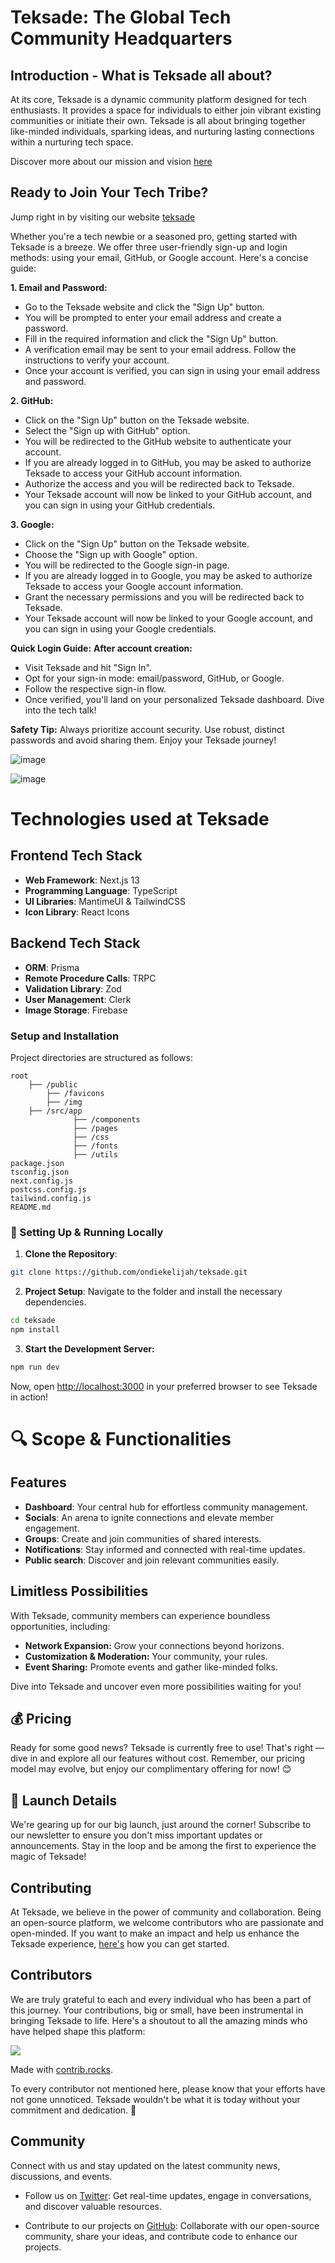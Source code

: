 # Teksade: The Global Tech Community Headquarters

## Introduction - What is Teksade all about?

At its core, Teksade is a dynamic community platform designed for tech enthusiasts. It provides a space for individuals to either join vibrant existing communities or initiate their own. Teksade is all about bringing together like-minded individuals, sparking ideas, and nurturing lasting connections within a nurturing tech space.

Discover more about our mission and vision [here](https://www.teksade.com/about)

## Ready to Join Your Tech Tribe?

Jump right in by visiting our website [teksade](https://teksade.com)

Whether you're a tech newbie or a seasoned pro, getting started with Teksade is a breeze. We offer three user-friendly sign-up and login methods: using your email, GitHub, or Google account. Here's a concise guide:

**1. Email and Password:**
   - Go to the Teksade website and click the "Sign Up" button.
   - You will be prompted to enter your email address and create a password.
   - Fill in the required information and click the "Sign Up" button.
   - A verification email may be sent to your email address. Follow the instructions to verify your account.
   - Once your account is verified, you can sign in using your email address and password.

**2. GitHub:**
   - Click on the "Sign Up" button on the Teksade website.
   - Select the "Sign up with GitHub" option.
   - You will be redirected to the GitHub website to authenticate your account.
   - If you are already logged in to GitHub, you may be asked to authorize Teksade to access your GitHub account information.
   - Authorize the access and you will be redirected back to Teksade.
   - Your Teksade account will now be linked to your GitHub account, and you can sign in using your GitHub credentials.

**3. Google:**   
   - Click on the "Sign Up" button on the Teksade website.
   - Choose the "Sign up with Google" option.
   - You will be redirected to the Google sign-in page.
   - If you are already logged in to Google, you may be asked to authorize Teksade to access your Google account information.
   - Grant the necessary permissions and you will be redirected back to Teksade.
   - Your Teksade account will now be linked to your Google account, and you can sign in using your Google credentials.

**Quick Login Guide:**
**After account creation:**

- Visit Teksade and hit "Sign In".
- Opt for your sign-in mode: email/password, GitHub, or Google.
- Follow the respective sign-in flow.
- Once verified, you'll land on your personalized Teksade dashboard. Dive into the tech talk!

  
  
**Safety Tip:** Always prioritize account security. Use robust, distinct passwords and avoid sharing them. Enjoy your Teksade journey!


![image](https://github.com/Lochipi/teksade/assets/108942025/2da2aa67-4734-4a31-9537-34bb7f2984e9)

![image](https://github.com/Lochipi/teksade/assets/108942025/3262e4c3-fde5-4a49-b7ab-ac922b671f5d)



# Technologies used at Teksade

## Frontend Tech Stack
- **Web Framework**: Next.js 13
- **Programming Language**: TypeScript
- **UI Libraries**: MantimeUI & TailwindCSS
- **Icon Library**: React Icons
  
## Backend Tech Stack
- **ORM**: Prisma
- **Remote Procedure Calls**: TRPC
- **Validation Library**: Zod
- **User Management**: Clerk
- **Image Storage**: Firebase

### Setup and Installation

Project directories are structured as follows:

```
root
    ├── /public
        ├── /favicons
        ├── /img
    ├── /src/app
              ├── /components
              ├── /pages
              ├── /css
              ├── /fonts
              ├── /utils
package.json
tsconfig.json
next.config.js
postcss.config.js
tailwind.config.js
README.md
```

### 🚀 Setting Up & Running Locally

1. **Clone the Repository**:
```bash
git clone https://github.com/ondiekelijah/teksade.git
```
2. **Project Setup**: Navigate to the folder and install the necessary dependencies.

```bash
cd teksade
npm install
```
3. **Start the Development Server:**
```bash
npm run dev
```

Now, open [http://localhost:3000](http://localhost:3000) in your preferred browser to see Teksade in action!


# 🔍 Scope & Functionalities

## Features

- **Dashboard**: Your central hub for effortless community management.
- **Socials**: An arena to ignite connections and elevate member engagement.
- **Groups**: Create and join communities of shared interests.
- **Notifications**: Stay informed and connected with real-time updates.
- **Public search**: Discover and join relevant communities easily.

## Limitless Possibilities
With Teksade, community members can experience boundless opportunities, including:

- **Network Expansion:** Grow your connections beyond horizons.
- **Customization & Moderation:** Your community, your rules.
- **Event Sharing:** Promote events and gather like-minded folks.

Dive into Teksade and uncover even more possibilities waiting for you!


## 💰 Pricing

Ready for some good news? Teksade is currently free to use! That's right — dive in and explore all our features without cost. Remember, our pricing model may evolve, but enjoy our complimentary offering for now! 😊

## 🚀 Launch Details
We're gearing up for our big launch, just around the corner! Subscribe to our newsletter to ensure you don't miss important updates or announcements. Stay in the loop and be among the first to experience the magic of Teksade!
 

## Contributing
At Teksade, we believe in the power of community and collaboration. Being an open-source platform, we welcome contributors who are passionate and open-minded. If you want to make an impact and help us enhance the Teksade experience, [here's](https://github.com/ondiekelijah/teksade/blob/develop/contribution.md) how you can get started.

## Contributors
We are truly grateful to each and every individual who has been a part of this journey. Your contributions, big or small, have been instrumental in bringing Teksade to life. Here's a shoutout to all the amazing minds who have helped shape this platform:

<a href="https://github.com/ondiekelijah/teksade/graphs/contributors">
  <img src="https://contrib.rocks/image?repo=ondiekelijah/teksade" />
</a>

Made with [contrib.rocks](https://contrib.rocks).

To every contributor not mentioned here, please know that your efforts have not gone unnoticed. Teksade wouldn't be what it is today without your commitment and dedication. 🌟

## Community 
Connect with us and stay updated on the latest community news, discussions, and events.

- Follow us on [Twitter](https://twitter.com/teksadehq): Get real-time updates, engage in conversations, and discover valuable resources.

- Contribute to our projects on [GitHub](https://github.com/ondiekelijah/teksade): Collaborate with our open-source community, share your ideas, and contribute code to enhance our projects.
